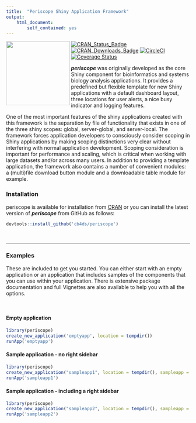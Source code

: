 ```yaml
---
title:  "Periscope Shiny Application Framework"
output: 
    html_document:
        self_contained: yes
---
```


<a href="http://periscopeapps.org:3838"><img src="vignettes/images/hexagon.png" align="left" width="175"></a>

<!-- Badge Location -->
[![CRAN_Status_Badge](http://www.r-pkg.org/badges/version/periscope?color=9bc2cf)](https://cran.r-project.org/package=periscope)
[![CRAN_Downloads_Badge](https://cranlogs.r-pkg.org/badges/grand-total/periscope?color=9bc2cf)](https://cran.r-project.org/package=periscope)
[![CircleCI](https://circleci.com/<VCS>/<ORG_NAME>/<PROJECT_NAME>.svg?style=svg&circle-token=<YOUR_STATUS_API_TOKEN>)](<LINK>)
[![Coverage Status](https://img.shields.io/codecov/c/github/cb4ds/periscope/master.svg)](https://codecov.io/github/cb4ds/periscope?branch=master)
<!-- End Badges -->

***periscope*** was originally developed as the core Shiny component for bioinformatics and systems biology analysis applications. It provides a predefined but flexible template for new Shiny applications with a default dashboard layout, three locations for user alerts, a nice busy indicator and logging features. 

One of the most important features of the shiny applications created with this framework is the separation by file of functionality that exists in one of the three shiny scopes: global, server-global, and server-local. The framework forces application developers to consciously consider scoping in Shiny applications by making scoping distinctions very clear without interfering with normal application development. Scoping consideration is important for performance and scaling, which is critical when working with large datasets and/or across many users.  In addition to providing a template application, the framework also contains a number of convenient modules: a (multi)file download button module and a downloadable table module for example.

### Installation

periscope is available for installation from 
[CRAN](https://CRAN.R-project.org/package=periscope) or you can install the
latest version of ***periscope*** from GitHub as follows:

```r
devtools::install_github('cb4ds/periscope')
```

<br/>

---

### Examples

These are included to get you started. You can either start with an empty application or an application that includes samples of the components that you can use within your application.  There is extensive package documentation and full Vignettes are also available to help you with all the options.

<br/>

#### Empty application

```r
library(periscope)
create_new_application('emptyapp', location = tempdir())
runApp('emptyapp')
```


#### Sample application - no right sidebar

```r
library(periscope)
create_new_application("sampleapp1", location = tempdir(), sampleapp = TRUE)
runApp('sampleapp1')

```

#### Sample application - including a right sidebar

```r
library(periscope)
create_new_application("sampleapp2", location = tempdir(), sampleapp = TRUE, rightsidebar = TRUE)
runApp('sampleapp2')

```
